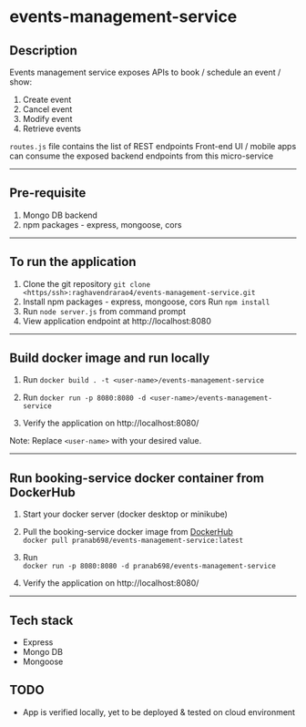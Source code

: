 # events-management-service

## Description

Events management service exposes APIs to book / schedule an event / show:

1. Create event
2. Cancel event
3. Modify event
4. Retrieve events

`routes.js` file contains the list of REST endpoints
Front-end UI / mobile apps can consume the exposed backend endpoints from this micro-service

---

## Pre-requisite

1. Mongo DB backend
2. npm packages - express, mongoose, cors

---

## To run the application

1. Clone the git repository
`git clone <https/ssh>:raghavendrarao4/events-management-service.git`
2. Install npm packages - express, mongoose, cors
Run `npm install`
3. Run `node server.js` from command prompt
4. View application endpoint at http://localhost:8080

---

## Build docker image and run locally

1. Run `docker build . -t <user-name>/events-management-service`

2. Run `docker run -p 8080:8080 -d <user-name>/events-management-service`

3. Verify the application on http://localhost:8080/

Note: Replace `<user-name>` with your desired value.

---

## Run booking-service docker container from DockerHub

1. Start your docker server (docker desktop or minikube)
2. Pull the booking-service docker image from [DockerHub](https://hub.docker.com/repository/docker/pranab698/events-management-service/tags?page=1&ordering=last_updated) \
`docker pull pranab698/events-management-service:latest`

3. Run \
`docker run -p 8080:8080 -d pranab698/events-management-service`

4. Verify the application on http://localhost:8080/

---

## Tech stack

- Express
- Mongo DB
- Mongoose

## TODO

- App is verified locally, yet to be deployed & tested on cloud environment